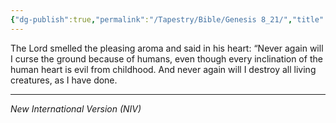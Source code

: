 ```yaml
---
{"dg-publish":true,"permalink":"/Tapestry/Bible/Genesis 8_21/","title":"Genesis 8:21","hide":true,"tags":["bible","bible-verse"],"dgHomeLink":true,"dgShowLocalGraph":true,"dgEnableSearch":true}
---
```



The Lord smelled the pleasing aroma and said in his heart: “Never again will I curse the ground because of humans, even though every inclination of the human heart is evil from childhood. And never again will I destroy all living creatures, as I have done.

---
*New International Version (NIV)*